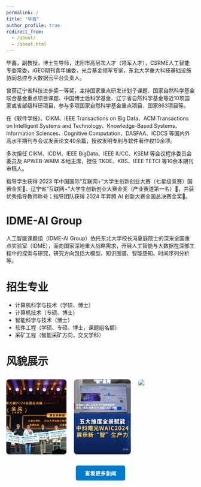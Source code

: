```yaml
---
permalink: /
title: "毕鑫"
author_profile: true
redirect_from: 
  - /about/
  - /about.html
---
```


毕鑫，副教授，博士生导师，沈阳市高层次人才（领军人才），CSRME人工智能专委常委，iGEO期刊青年编委，光合基金领军专家，东北大学重大科技基础设施协同总控与大数据云平台负责人。

曾获辽宁省科技进步奖一等奖，主持国家重点研发计划子课题、国家自然科学基金联合基金重点项目课题、中国博士后科学基金、辽宁省自然科学基金等近10项国家或省部级科研项目，参与多项国家自然科学基金重点项目、国家863项目等。

在《软件学报》、CIKM、IEEE Transactions on Big Data、ACM Transactions on Intelligent Systems and Technology、Knowledge-Based Systems、Information Sciences、Cognitive Computation、DASFAA、ICDCS 等国内外高水平期刊与会议发表论文40余篇，授权发明专利与软件著作权10余项。

多次担任 CIKM、ICDM、IEEE BigData、IEEE IUCC、KSEM 等会议程序委员会委员及 APWEB-WAIM 本地主席，担任 TKDE、KBS、IEEE TETCI 等10余本期刊审稿人。

指导学生获得 2023 年中国国际“互联网+”大学生创新创业大赛（七星级竞赛）国赛金奖🥇、辽宁省“互联网+”大学生创新创业大赛金奖（产业赛道第一名）🥇，并获优秀指导教师称号；指导团队获得 2024 年昇腾 AI 创新大赛全国总决赛金奖🥇。

# IDME-AI Group
人工智能课题组（IDME-AI Group）依托东北大学校长冯夏庭院士的深采全国重点实验室（IDME），面向国家深地重大战略需求，开展人工智能与大数据在深部工程中的探索与研究，研究方向包括大模型、知识图谱、智能感知、时间序列分析等。

# 招生专业
* 计算机科学与技术（学硕、博士）
* 计算机技术（专硕、博士）
* 智能科学与技术（博士）
* 软件工程（学硕、专硕、博士，课题组名额）
* 采矿工程（智能采矿方向，交叉学科）

<style>
  #lightbox {
    position: fixed;
    z-index: 9999;
    display: none;
    top: 0; left: 0;
    width: 100%; height: 100%;
    background: rgba(0,0,0,0.85);
    justify-content: center;
    align-items: center;
    flex-direction: column;
    padding: 30px 20px;
    text-align: center;
    color: white;
    display: none;
}
  #lightbox img {
    max-width: 90%;
    max-height: 70%;
    border-radius: 10px;
    box-shadow: 0 0 25px #fff;
    margin-bottom: 20px;
}
  #lightbox-desc {
    max-width: 850px;
    font-size: 1.1em;
    line-height: 1.6;
    background: rgba(0,0,0,0.4);
    padding: 15px 25px;
    border-radius: 10px;
}
  .hover-zoom {
    transition: transform 0.3s ease, box-shadow 0.3s ease;
  }

  .hover-zoom:hover {
    transform: scale(1.05);
    box-shadow: 0 0 10px rgba(0, 0, 0, 0.15);
  }
</style>
<script>
  function openLightbox(src, desc = '') {
    const lightbox = document.getElementById("lightbox");
    const lightboxImg = document.getElementById("lightbox-img");
    const lightboxDesc = document.getElementById("lightbox-desc");

    lightbox.style.display = "flex";
    lightboxImg.src = src;
    lightboxDesc.innerHTML = desc;
  }
</script>

# 风貌展示

<div style="display: flex; flex-wrap: wrap; justify-content: space-between; gap: 20px; margin-top: 30px;">
  <img src="/images/news/202412-孙彬弘-昇腾AI创新大赛全国总决赛金奖.jpg" 
       class="hover-zoom"
       style="flex: 1 1 30%; max-width: 32%; height: 200px; object-fit: cover; border-radius: 8px; cursor: pointer;" 
       onclick="openLightbox(this.src, '2024年12月19日，毕鑫指导学生孙彬弘等人获昇腾AI创新大赛全国总决赛金奖')">
  <img src="/images/news/202407-世界人工智能大会展示.jpg"
       class="hover-zoom"
       style="flex: 1 1 30%; max-width: 32%; height: 200px; object-fit: cover; border-radius: 8px; cursor: pointer;"
       onclick="openLightbox(this.src, '课题组研发的TBM岩渣三维形态智能评估系统在2024年世界人工智能大会的曙光展台进行展示，并得到中国新闻网报道')">
  <img src="/images/news/202312-毕鑫-中国国际大学生创新大赛国赛金奖.jpg"
       class="hover-zoom"
       style="flex: 1 1 30%; max-width: 32%; height: 200px; object-fit: cover; border-radius: 8px; cursor: pointer;"
       onclick="openLightbox(this.src, '2023年12月6日，毕鑫指导张伟博士等人获中国国际大学生创新大赛（原互联网+竞赛，七星级顶级竞赛）国赛金奖')">
</div>

<div style="text-align: center; margin-top: 30px;">
  <a href="/news/" style="display: inline-block; padding: 10px 24px; background-color: #007acc; color: white; text-decoration: none; border-radius: 5px; font-weight: bold;">
    查看更多新闻
  </a>
</div>

<div id="lightbox" onclick="this.style.display='none'">
  <img id="lightbox-img" src="" alt="full image" />
  <div id="lightbox-desc"></div>
</div>


